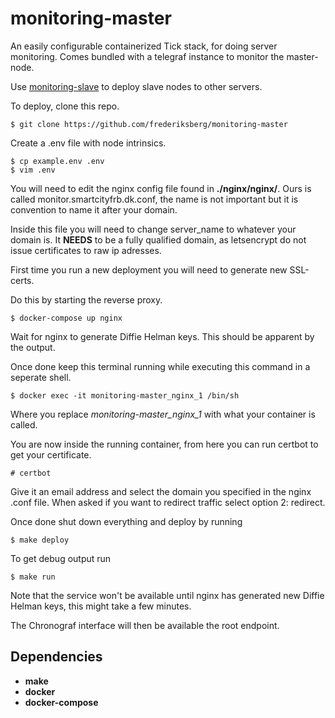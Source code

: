 # monitoring-master

An easily configurable containerized Tick stack, for doing server monitoring.
Comes bundled with a telegraf instance to monitor the master-node.

Use [monitoring-slave](https://github.com/frederiksberg/monitoring-slave) to deploy slave nodes to other servers.

To deploy, clone this repo.

```console
$ git clone https://github.com/frederiksberg/monitoring-master
```

Create a .env file with node intrinsics.

```console
$ cp example.env .env
$ vim .env
```

You will need to edit the nginx config file found in **./nginx/nginx/**. Ours is called monitor.smartcityfrb.dk.conf, the name is not important but it is convention to name it after your domain.

Inside this file you will need to change server_name to whatever your domain is. It **NEEDS** to be a fully qualified domain, as letsencrypt do not issue certificates to raw ip adresses.

First time you run a new deployment you will need to generate new SSL-certs.

Do this by starting the reverse proxy.

```console
$ docker-compose up nginx
```

Wait for nginx to generate Diffie Helman keys. This should be apparent by the output.

Once done keep this terminal running while executing this command in a seperate shell.

```console
$ docker exec -it monitoring-master_nginx_1 /bin/sh
```

Where you replace *monitoring-master_nginx_1* with what your container is called.

You are now inside the running container, from here you can run certbot to get your certificate.

```console
# certbot
```

Give it an email address and select the domain you specified in the nginx .conf file. When asked if you want to redirect traffic select option 2: redirect.

Once done shut down everything and deploy by running
```console
$ make deploy
```

To get debug output run
```console
$ make run
```

Note that the service won't be available until nginx has generated new Diffie Helman keys, this might take a few minutes.

The Chronograf interface will then be available the root endpoint.

## Dependencies
* **make**
* **docker**
* **docker-compose**
